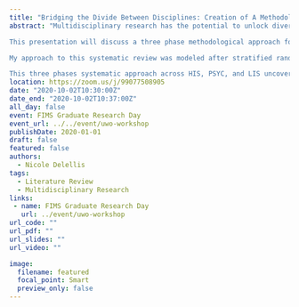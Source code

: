 ```yaml
---
title: "Bridging the Divide Between Disciplines: Creation of A Methodological Approach for Conducting a Systematic Literature Review Across Three Diverse Disciplines "
abstract: "Multidisciplinary research has the potential to unlock diverse perspectives in examination of complex questions. However, bridging the divide between discipline for literature reviews can be tricky. This summer during a directed study under my academic advisor’s supervision, I sought to examine the potential impact concussion patients’ cognitive impairments could have on information behaviour. The ability to seek, acquire and process incoming information is essential for daily life interactions and functioning in various environments. Particularly for patients, research has shown that the ability to acquire information about one’s disease and participation in online health support groups can empower patients through allowing deeper understanding of their disease and control over treatment options. However, if concussion patients experience cognitive impairments of executive dysfunction, memory impairments, attention and processing speed deficits, it would stand to reason that concussions patients’ information behaviour (acquisition, seeking, absorption and literacy) would also be impaired as well. To fully assess the impact of concussion patients’ cognitive impairments on information behaviour, I sought out a multidisciplinary exploration of research articles across science, social science and humanity disciplines. 

This presentation will discuss a three phase methodological approach for systematic review created over the summer and briefly summarize my systematic review findings. I conducted a systematic literature review across three disciplines: health information science (HIS), psychology (PSYC) and library and information science (LIS). Two databases were selected to represent each discipline and data collection occurred between May 21st, 2020-July 2nd, 2020. A systematic standardized approach for searching across all six databases was created during Phase 1 of this systematic review (first initial pilot run of article collections [PR#1]). However, results from PR#1 revealed that sticking to a standardized approach in searching was not feasible across all three disciplines. My research topic of interest was unequally represented across the three selected disciplines. A novel approach needed to be created for this systematic review to capture relevant articles across three distinctive disciplines. 

My approach to this systematic review was modeled after stratified random sampling. Phase 2 and Phase 3 of this systematic review involved the collection, weeding, categorization, and random selection of articles. Phase 2 included the creation of lists of included and excluded relevant articles for each search string across all six databases. The title and abstracts of retrieved articles were manually assessed for relevancy based on a set of general criteria. Depending on the coverage of the topic of concussions, each discipline’s general exclusion and inclusion criteria for relevancy differed slightly. Phase 2 included the combination of the two separate initial lists from each databases per discipline, resulting in the generation of three literature lists being created (one per discipline). A second round of finer-tuned scanning occurred to weed out articles in each discipline’s literature list. This second step required additional scanning of articles for relevancy. After an article made it past the second more rigorous set of criteria for inclusion, it was assigned to one of four categories. Sorting of articles into four determined categories was to ensure equal representation of topics of interest during random selection of articles. Phase 3 of this systematic review comprised of random selection of articles, creation of annotated bibliographies of the 12 randomly selected articles and establishment of a narrative arch of findings. One article was randomly selected from each of the four categories across the three disciplines. Based on the narrative arch created, a fourth and final literature list was comprised filling in identified missing content areas.

This three phases systematic approach across HIS, PSYC, and LIS uncovered a critical gap in literature on the topics of concussions. The low number of articles retrieved from LIS databases emphasizes the lack of discourse on exploration of concussions patients’ cognitive impairments, and the possible impact on critical thinking and reasoning. This noticeable gap in LIS databases was underscored by a critical gap in examination of concussion patients information behaviour in HIS and PSYC disciplines."
location: https://zoom.us/j/99077508905
date: "2020-10-02T10:30:00Z"
date_end: "2020-10-02T10:37:00Z"
all_day: false
event: FIMS Graduate Research Day
event_url: ../../event/uwo-workshop
publishDate: 2020-01-01
draft: false
featured: false
authors:
  - Nicole Delellis 
tags:
  - Literature Review
  - Multidisciplinary Research
links:
 - name: FIMS Graduate Research Day
   url: ../event/uwo-workshop
url_code: ""
url_pdf: ""
url_slides: ""
url_video: ""

image:
  filename: featured
  focal_point: Smart
  preview_only: false
---
```


